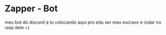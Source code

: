 # Zapper - Bot

meu bot do discord q to colocando aqui pro edu ser meu escravo e rodar no rasp dele =)
